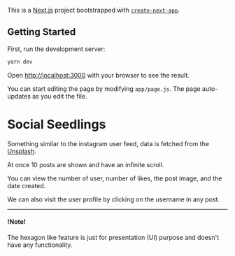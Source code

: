 This is a [Next.js](https://nextjs.org/) project bootstrapped with [`create-next-app`](https://github.com/vercel/next.js/tree/canary/packages/create-next-app).

## Getting Started

First, run the development server:

```bash
yarn dev
```

Open [http://localhost:3000](http://localhost:3000) with your browser to see the result.

You can start editing the page by modifying `app/page.js`. The page auto-updates as you edit the file.

# Social Seedlings
Something similar to the instagram user feed, data is fetched from the [Unsplash](https://unsplash.com).

At once 10 posts are shown and have an infinite scroll.

You can view the number of user, number of likes, the post image, and the date created.

We can also visit the user profile by clicking on the username in any post.

***
#### !Note!
The hexagon like feature is just for presentation (UI) purpose and doesn't have any functionality.